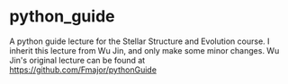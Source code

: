 # python_guide
A python guide lecture for the Stellar Structure and Evolution course. I inherit this lecture from Wu Jin, and only make some minor changes. Wu Jin's original lecture can be found at https://github.com/Fmajor/pythonGuide
